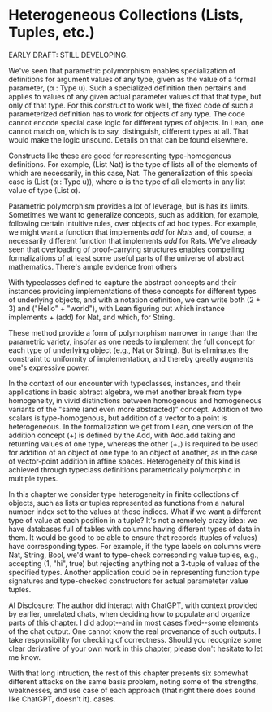 
# Heterogeneous Collections (Lists, Tuples, etc.)

EARLY DRAFT: STILL DEVELOPING.

We've seen that parametric polymorphism enables specialization
of definitions for argument values of any type, given as the value
of a formal parameter, (α : Type u). Such a specialized definition
then pertains and applies to values of any given actual parameter
values of that that type, but only of that type. For this construct
to work well, the fixed code of such a parameterized definition has
to work for objects of any type. The code cannot encode special case
logic for different types of objects. In Lean, one cannot match on,
which is to say, distinguish, different types at all. That would
make the logic unsound. Details on that can be found elsewhere.

Constructs like these are good for representing type-homogenous
definitions. For example, (List Nat) is the type of lists all of
the elements of which are necessarily, in this case, Nat. The
generalization of this special case is (List (α : Type u)), where
α is the type of *all* elements in any list value of type (List α).

Parametric polymorphism provides a lot of leverage, but is has its
limits. Sometimes we want to generalize concepts, such as addition,
for example, following certain intuitive rules, over objects of ad
hoc types. For example, we might want a function that implements
*add* for *Nats* and, of course, a necessarily different function
that implements *add* for Rats. We've already seen that overloading
of proof-carrying structures enables compelling formalizations of
at least some useful parts of the universe of abstract mathematics.
There's ample evidence from others

With typeclasses defined to capture the abstract concepts and their
instances providing implementations of these concepts for different
types of underlying objects, and with a notation definition, we can
write both (2 + 3) and ("Hello" + "world"), with  Lean figuring out
which instance implements + (add) for Nat, and which, for String.

These method provide a form of polymorphism narrower in range than
the parametric variety, insofar as one needs to implement the full
concept for each type of underlying object (e.g., Nat or String).
But is eliminates the constraint to uniformity of implementation,
and thereby greatly augments one's expressive power.

In the context of our encounter with typeclasses, instances, and
their applications in basic abtract algebra, we met another break
from type homogeneity, in vivid distinctions between homogenous
and homogeneous variants of the "same (and even more abstracted)"
concept. Addition of two scalars is type-homogenous, but addition
of a vector to a point is heterogeneous. In the formalization we
get from Lean, one version of the addition concept (+) is defined
by the Add, with Add.add taking and returning values of one type,
whereas the other (+ᵥ) is required to be used for addition of an
object of one type to an object of another, as in the case of
vector-point addition in affine spaces. Heterogeneity of this kind
is achieved through typeclass definitions parametrically polymorphic
in multiple types.

In this chapter we consider type heterogeneity in finite collections
of objects, such as lists or tuples represented as functions from a
natural number index set to the values at those indices. What if we
want a different type of value at each position in a tuple? It's not
a remotely crazy idea: we have databases full of tables with columns
having different types of data in them. It would be good to be able
to ensure that records (tuples of values) have corresponding types.
For example, if the type labels on columns were Nat, String, Bool,
we'd want to type-check corresonding value tuples, e.g., accepting
(1, "hi", true) but rejecting anything not a 3-tuple of values of
the specified types. Another application could be in representing
function type signatures and type-checked constructors for actual
parameteter value tuples.

AI Disclosure: The author did interact with ChatGPT, with context
provided by earlier, unrelated chats, when deciding how to populate
and organize parts of this chapter. I did adopt--and in most cases
fixed--some elements of the chat output. One cannot know the real
provenance of such outputs. I take responsibility for checking of
correctness. Should you recognize some clear derivative of your
own work in this chapter, please don't hesitate to let me know.

With that long intruction, the rest of this chapter presents six
somewhat different attacks on the same basis problem, noting some
of the strengths, weaknesses, and use case of each approach (that
right there does sound like ChatGPT, doesn't it).
cases.

<!-- toc -->

